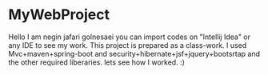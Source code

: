 # MyWebProject

Hello
I am negin jafari golnesaei
you can import codes on "Intellij Idea" or any IDE to see my work.
This project is prepared as a class-work.
I used Mvc+maven+spring-boot and security+hibernate+jsf+jquery+bootsrtap and the other required liberaries.
lets see how I worked.
:)
